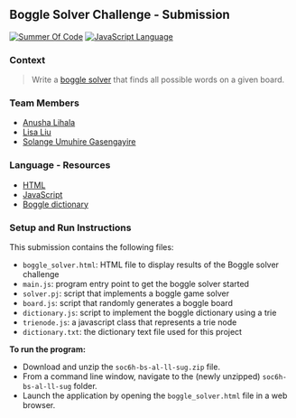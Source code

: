 ## Boggle Solver Challenge - Submission

[![Summer Of Code](https://img.shields.io/badge/project-summer%20of%20code-F03697.svg)][1]
[![JavaScript Language](https://img.shields.io/badge/language-JavaScript-F4D03F.svg)][2]

### Context

> Write a [boggle solver][3] that finds all possible words on a given board.

### Team Members

- [Anusha Lihala][4]
- [Lisa Liu][5]
- [Solange Umuhire Gasengayire][6]

### Language - Resources

- [HTML][7]
- [JavaScript][2]
- [Boggle dictionary][8]

### Setup and Run Instructions

This submission contains the following files:
- `boggle_solver.html`: HTML file to display results of the Boggle solver challenge
- `main.js`: program entry point to get the boggle solver started
- `solver.pj`: script that implements a boggle game solver
- `board.js`: script that randomly generates a boggle board
- `dictionary.js`: script to implement the boggle dictionary using a trie
- `trienode.js`: a javascript class that represents a trie node
- `dictionary.txt`: the dictionary text file used for this project

**To run the program:**
- Download and unzip the `soc6h-bs-al-ll-sug.zip` file.
- From a command line window, navigate to the (newly unzipped) `soc6h-bs-al-ll-sug` folder.
- Launch the application by opening the `boggle_solver.html` file in a web browser.


[1]: https://github.com/1millionwomentotech/toolkitten/tree/master/summer-of-code
[2]: https://developer.mozilla.org/en-US/docs/Web/JavaScript/Guide
[3]: https://github.com/1millionwomentotech/toolkitten/blob/master/summer-of-code/week-02/wk2-hackathon-submissions/hackathon-challenge-boggle-solver.md
[4]: https://github.com/anushalihala
[5]: https://github.com/lisaisfabu
[6]: https://github.com/SolangeUG
[7]: https://www.w3.org/TR/html52/
[8]: https://raw.githubusercontent.com/jonbcard/scrabble-bot/master/src/dictionary.txt